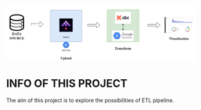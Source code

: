 ![photo](https://github.com/BGD23-xin/DE_PIPELINE_TERRAFORM_GCP_DBT_LookerStudio/blob/operations/photos/ETL_1.png)

# INFO OF THIS PROJECT

The aim of this project is to explore the possibilities of ETL pipeline.